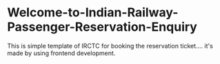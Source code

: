 # Welcome-to-Indian-Railway-Passenger-Reservation-Enquiry
This is simple template of IRCTC for booking the reservation ticket.... it's made by using frontend development.

